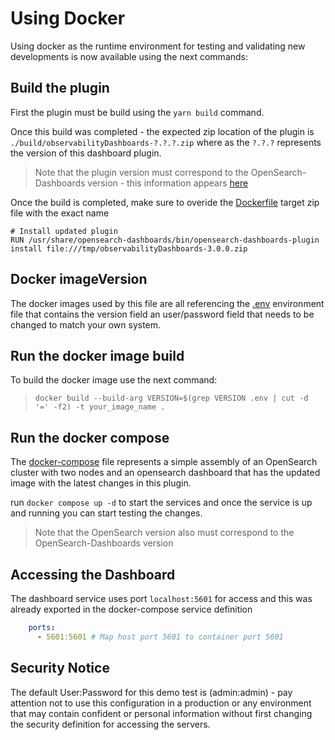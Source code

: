 # Using Docker
Using docker as the runtime environment for testing and validating new developments is now available using the next commands:

## Build the plugin
First the plugin must be build using the `yarn build` command.

Once this build was completed - the expected zip location of the plugin is `./build/observabilityDashboards-?.?.?.zip` where as the `?.?.?` represents the version of this dashboard plugin.

> Note that the plugin version must correspond to the OpenSearch-Dashboards version - this information appears [here](opensearch_dashboards.json)
> 

Once the build is completed, make sure to overide the [Dockerfile](Dockerfile) target zip file with the exact name 
```
# Install updated plugin
RUN /usr/share/opensearch-dashboards/bin/opensearch-dashboards-plugin install file:///tmp/observabilityDashboards-3.0.0.zip
```

## Docker imageVersion
The docker images used by this file are all referencing the [.env](.env) environment file that contains the version field an user/password field that needs to be changed to match your own system. 

## Run the docker image build
To build the docker image use the next command:
> `docker build --build-arg VERSION=$(grep VERSION .env | cut -d '=' -f2) -t your_image_name .`

## Run the docker compose
The [docker-compose](docker-compose.yml) file represents a simple assembly of an OpenSearch cluster with two nodes and an opensearch dashboard that has the updated image with the latest changes in this plugin.

run `docker compose up -d` to start the services and once the service is up and running you can start testing the changes.

> Note that the OpenSearch version also must correspond to the OpenSearch-Dashboards version

## Accessing the Dashboard
The dashboard service uses port `localhost:5601` for access and this was already exported in the docker-compose service definition
```yaml
    ports:
      - 5601:5601 # Map host port 5601 to container port 5601
```

## Security Notice
The default User:Password for this demo test is (admin:admin) - pay attention not to use this configuration in a production or any environment that may contain
confident or personal information without first changing the security definition for accessing the servers.

